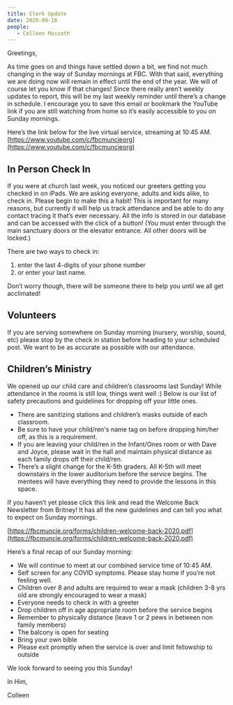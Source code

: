 ```yaml
---
title: Clerk Update
date: 2020-09-16
people: 
   - Colleen Massoth
---
```


Greetings,

As time goes on and things have settled down a bit, we find not much changing in the way of Sunday mornings at FBC. With that said, everything we are doing now will remain in effect until the end of the year. We will of course let you know if that changes! Since there really aren’t weekly updates to report, this will be my last weekly reminder until there’s a change in schedule. I encourage you to save this email or bookmark the YouTube link if you are still watching from home so it’s easily accessible to you on Sunday mornings.

Here’s the link below for the live virtual service, streaming at 10:45 AM. [https://www.youtube.com/c/fbcmuncieorg](https://www.youtube.com/c/fbcmuncieorg) 

## In Person Check In

If you were at church last week, you noticed our greeters getting you checked in on iPads. We are asking everyone, adults and kids alike, to check in. Please begin to make this a habit! This is important for many reasons, but currently it will help us track attendance and be able to do any contact tracing it that’s ever necessary. All the info is stored in our database and can be accessed with the click of a button! (You must enter through the main sanctuary doors or the elevator entrance. All other doors will be locked.)

There are two ways to check in: 

1. enter the last 4-digits of your phone number 
2. or enter your last name. 

Don’t worry though, there will be someone there to help you until we all get acclimated! 

## Volunteers 

If you are serving somewhere on Sunday morning (nursery, worship, sound, etc) please stop by the check in station before heading to your scheduled post. We want to be as accurate as possible with our attendance. 

## Children’s Ministry

We opened up our child care and children’s classrooms last Sunday! While attendance in the rooms is still low, things went well :)  Below is our list of safety precautions and guidelines for dropping off your little ones. 

- There are sanitizing stations and children’s masks outside of each classroom.
- Be sure to have your child/ren's name tag on before dropping him/her off, as this is a requirement.
- If you are leaving your child/ren in the Infant/Ones room or with Dave and Joyce, please wait in the hall and maintain physical distance as each family drops off their child/ren. 
- There’s a slight change for the K-5th graders. All K-5th will meet downstairs in the lower auditorium before the service begins. The mentees will have everything they need to provide the lessons in this space. 

If you haven’t yet please click this link and read the Welcome Back Newsletter from Britney! It has all the new guidelines and can tell you what to expect on Sunday mornings.

[https://fbcmuncie.org/forms/children-welcome-back-2020.pdf](https://fbcmuncie.org/forms/children-welcome-back-2020.pdf) 

Here’s a final recap of our Sunday morning:

- We will continue to meet at our combined service time of 10:45 AM.
- Self screen for any COVID symptoms. Please stay home if you’re not feeling well.
- Children over 8 and adults are required to wear a mask (children 3-8 yrs old are strongly encouraged to wear a mask)
- Everyone needs to check in with a greeter
- Drop children off in age appropriate room before the service begins
- Remember to physically distance (leave 1 or 2 pews in between non family members)
- The balcony is open for seating
- Bring your own bible
- Please exit promptly when the service is over and limit fellowship to outside


We look forward to seeing you this Sunday!

In Him,

Colleen






